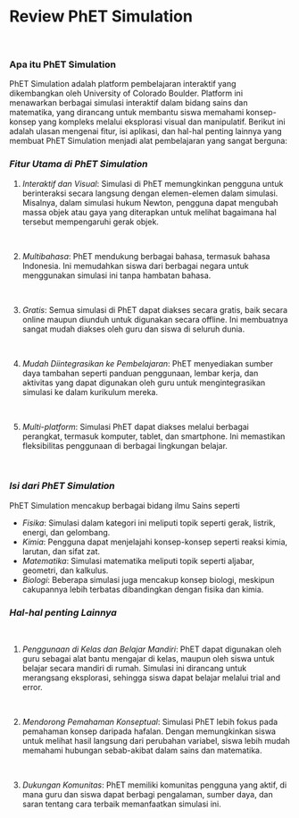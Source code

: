  # Review PhET Simulation 

<br>

### Apa itu PhET Simulation
PhET Simulation adalah platform pembelajaran interaktif yang dikembangkan oleh University of Colorado Boulder. Platform ini menawarkan berbagai simulasi interaktif dalam bidang sains dan matematika, yang dirancang untuk membantu siswa memahami konsep-konsep yang kompleks melalui eksplorasi visual dan manipulatif. Berikut ini adalah ulasan mengenai fitur, isi aplikasi, dan hal-hal penting lainnya yang membuat PhET Simulation menjadi alat pembelajaran yang sangat berguna:
<br>

### *Fitur Utama di PhET Simulation*
1. *Interaktif dan Visual*:  Simulasi di PhET memungkinkan pengguna untuk berinteraksi secara langsung dengan elemen-elemen dalam simulasi. Misalnya, dalam simulasi hukum Newton, pengguna dapat mengubah massa objek atau gaya yang diterapkan untuk melihat bagaimana hal tersebut mempengaruhi gerak objek.
<br>

2. *Multibahasa*: PhET mendukung berbagai bahasa, termasuk bahasa Indonesia. Ini memudahkan siswa dari berbagai negara untuk menggunakan simulasi ini tanpa hambatan bahasa.
<br>

3. *Gratis*: Semua simulasi di PhET dapat diakses secara gratis, baik secara online maupun diunduh untuk digunakan secara offline. Ini membuatnya sangat mudah diakses oleh guru dan siswa di seluruh dunia.
<br>

4. *Mudah Diintegrasikan ke Pembelajaran*: PhET menyediakan sumber daya tambahan seperti panduan penggunaan, lembar kerja, dan aktivitas yang dapat digunakan oleh guru untuk mengintegrasikan simulasi ke dalam kurikulum mereka.
<br>

5. *Multi-platform*: Simulasi PhET dapat diakses melalui berbagai perangkat, termasuk komputer, tablet, dan smartphone. Ini memastikan fleksibilitas penggunaan di berbagai lingkungan belajar.
<br>

### *Isi dari PhET Simulation*

PhET Simulation mencakup berbagai bidang ilmu Sains seperti
- *Fisika*: Simulasi dalam kategori ini meliputi topik seperti gerak, listrik, energi, dan gelombang.
- *Kimia*: Pengguna dapat menjelajahi konsep-konsep seperti reaksi kimia, larutan, dan sifat zat.
- *Matematika*: Simulasi matematika meliputi topik seperti aljabar, geometri, dan kalkulus.
- *Biologi*: Beberapa simulasi juga mencakup konsep biologi, meskipun cakupannya lebih terbatas dibandingkan dengan fisika dan kimia.

### *Hal-hal penting Lainnya*
<br>

1. *Penggunaan di Kelas dan Belajar Mandiri*: PhET dapat digunakan oleh guru sebagai alat bantu mengajar di kelas, maupun oleh siswa untuk belajar secara mandiri di rumah. Simulasi ini dirancang untuk merangsang eksplorasi, sehingga siswa dapat belajar melalui trial and error.

<br>

2. *Mendorong Pemahaman Konseptual*: Simulasi PhET lebih fokus pada pemahaman konsep daripada hafalan. Dengan memungkinkan siswa untuk melihat hasil langsung dari perubahan variabel, siswa lebih mudah memahami hubungan sebab-akibat dalam sains dan matematika.
<br>

3. *Dukungan Komunitas*: PhET memiliki komunitas pengguna yang aktif, di mana guru dan siswa dapat berbagi pengalaman, sumber daya, dan saran tentang cara terbaik memanfaatkan simulasi ini.
